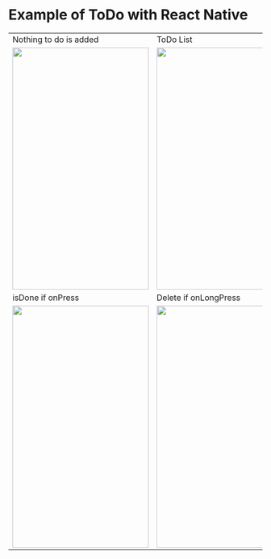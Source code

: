 #  Example of ToDo with React Native

<table>
  <tr>
    <td>Nothing to do is added</td>
     <td>ToDo List</td>
  </tr>
  <tr>
    <td><img src="screenshots/noToDo.png" width=270 height=480></td>
    <td><img src="screenshots/toDoList.png" width=270 height=480></td>
  </tr>
  <tr>
    <td>isDone if onPress</td>
    <td>Delete if onLongPress</td>
  </tr>
  <tr>
    <td><img src="screenshots/onPress.png" width=270 height=480></td>
    <td><img src="screenshots/onLongPress.png" width=270 height=480></td>
  </tr>
 </table>